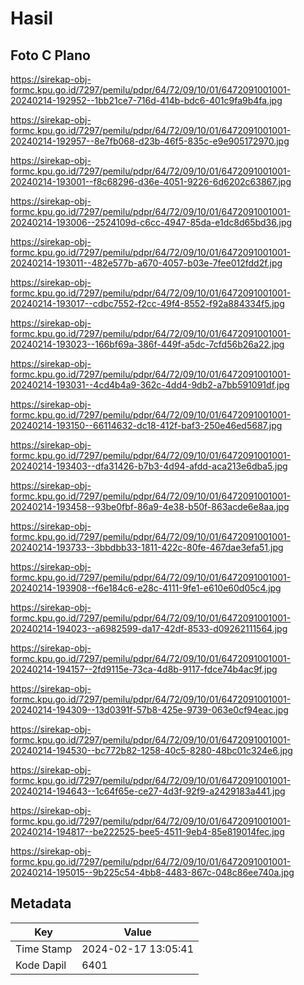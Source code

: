 # Hasil

## Foto C Plano

https://sirekap-obj-formc.kpu.go.id/7297/pemilu/pdpr/64/72/09/10/01/6472091001001-20240214-192952--1bb21ce7-716d-414b-bdc6-401c9fa9b4fa.jpg

https://sirekap-obj-formc.kpu.go.id/7297/pemilu/pdpr/64/72/09/10/01/6472091001001-20240214-192957--8e7fb068-d23b-46f5-835c-e9e905172970.jpg

https://sirekap-obj-formc.kpu.go.id/7297/pemilu/pdpr/64/72/09/10/01/6472091001001-20240214-193001--f8c68296-d36e-4051-9226-6d6202c63867.jpg

https://sirekap-obj-formc.kpu.go.id/7297/pemilu/pdpr/64/72/09/10/01/6472091001001-20240214-193006--2524109d-c6cc-4947-85da-e1dc8d65bd36.jpg

https://sirekap-obj-formc.kpu.go.id/7297/pemilu/pdpr/64/72/09/10/01/6472091001001-20240214-193011--482e577b-a670-4057-b03e-7fee012fdd2f.jpg

https://sirekap-obj-formc.kpu.go.id/7297/pemilu/pdpr/64/72/09/10/01/6472091001001-20240214-193017--cdbc7552-f2cc-49f4-8552-f92a884334f5.jpg

https://sirekap-obj-formc.kpu.go.id/7297/pemilu/pdpr/64/72/09/10/01/6472091001001-20240214-193023--166bf69a-386f-449f-a5dc-7cfd56b26a22.jpg

https://sirekap-obj-formc.kpu.go.id/7297/pemilu/pdpr/64/72/09/10/01/6472091001001-20240214-193031--4cd4b4a9-362c-4dd4-9db2-a7bb591091df.jpg

https://sirekap-obj-formc.kpu.go.id/7297/pemilu/pdpr/64/72/09/10/01/6472091001001-20240214-193150--66114632-dc18-412f-baf3-250e46ed5687.jpg

https://sirekap-obj-formc.kpu.go.id/7297/pemilu/pdpr/64/72/09/10/01/6472091001001-20240214-193403--dfa31426-b7b3-4d94-afdd-aca213e6dba5.jpg

https://sirekap-obj-formc.kpu.go.id/7297/pemilu/pdpr/64/72/09/10/01/6472091001001-20240214-193458--93be0fbf-86a9-4e38-b50f-863acde6e8aa.jpg

https://sirekap-obj-formc.kpu.go.id/7297/pemilu/pdpr/64/72/09/10/01/6472091001001-20240214-193733--3bbdbb33-1811-422c-80fe-467dae3efa51.jpg

https://sirekap-obj-formc.kpu.go.id/7297/pemilu/pdpr/64/72/09/10/01/6472091001001-20240214-193908--f6e184c6-e28c-4111-9fe1-e610e60d05c4.jpg

https://sirekap-obj-formc.kpu.go.id/7297/pemilu/pdpr/64/72/09/10/01/6472091001001-20240214-194023--a6982599-da17-42df-8533-d09262111564.jpg

https://sirekap-obj-formc.kpu.go.id/7297/pemilu/pdpr/64/72/09/10/01/6472091001001-20240214-194157--2fd9115e-73ca-4d8b-9117-fdce74b4ac9f.jpg

https://sirekap-obj-formc.kpu.go.id/7297/pemilu/pdpr/64/72/09/10/01/6472091001001-20240214-194309--13d0391f-57b8-425e-9739-063e0cf94eac.jpg

https://sirekap-obj-formc.kpu.go.id/7297/pemilu/pdpr/64/72/09/10/01/6472091001001-20240214-194530--bc772b82-1258-40c5-8280-48bc01c324e6.jpg

https://sirekap-obj-formc.kpu.go.id/7297/pemilu/pdpr/64/72/09/10/01/6472091001001-20240214-194643--1c64f65e-ce27-4d3f-92f9-a2429183a441.jpg

https://sirekap-obj-formc.kpu.go.id/7297/pemilu/pdpr/64/72/09/10/01/6472091001001-20240214-194817--be222525-bee5-4511-9eb4-85e819014fec.jpg

https://sirekap-obj-formc.kpu.go.id/7297/pemilu/pdpr/64/72/09/10/01/6472091001001-20240214-195015--9b225c54-4bb8-4483-867c-048c86ee740a.jpg


## Metadata

| Key        | Value               |
| ---------- | ------------------- |
| Time Stamp | 2024-02-17 13:05:41 |
| Kode Dapil | 6401                |



